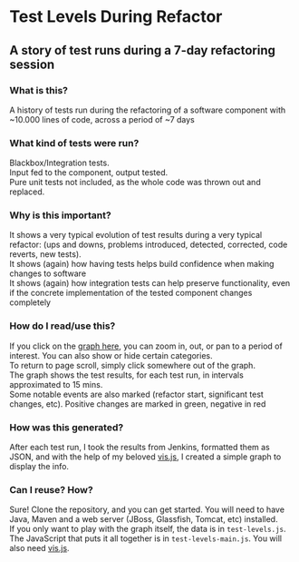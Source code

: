 # Test Levels During Refactor
## A story of test runs during a 7-day refactoring session
### What is this?
A history of tests run during the refactoring of a software component with ~10.000 lines of code, across a period of ~7 days
### What kind of tests were run?
Blackbox/Integration tests.  
Input fed to the component, output tested.  
Pure unit tests not included, as the whole code was thrown out and replaced.  
### Why is this important?
It shows a very typical evolution of test results during a very typical refactor: (ups and downs, problems introduced, detected, corrected, code reverts, new tests).  
It shows (again) how having tests helps build confidence when making changes to software  
It shows (again) how integration tests can help preserve functionality, even if the concrete implementation of the tested component changes completely
### How do I read/use this?  
If you click on the [graph here](https://www.andreistraut.info/tldr/ "TLDR Live Version"), you can zoom in, out, or pan to a period of interest. You can also show or hide certain categories.  
To return to page scroll, simply click somewhere out of the graph.  
The graph shows the test results, for each test run, in intervals approximated to 15 mins.  
Some notable events are also marked (refactor start, significant test changes, etc). Positive changes are marked in green, negative in red  
### How was this generated?  
After each test run, I took the results from Jenkins, formatted them as JSON, and with the help of my beloved [vis.js](http://visjs.org/ "Vis.js website"), I created a simple graph to display the info.  
### Can I reuse? How?  
Sure! Clone the repository, and you can get started. You will need to have Java, Maven and a web server (JBoss, Glassfish, Tomcat, etc) installed.  
If you only want to play with the graph itself, the data is in `test-levels.js`. The JavaScript that puts it all together is in `test-levels-main.js`. You will also need [vis.js](http://visjs.org/ "Vis.js website").